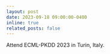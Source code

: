 ```yaml
---
layout: post
date: 2023-09-18 09:00:00-0400
inline: true
related_posts: false
---
```


Attend ECML-PKDD 2023 in Turin, Italy.
